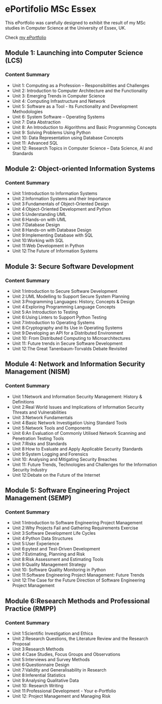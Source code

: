 # ePortifolio MSc Essex

This ePortfolio was carefully designed to exhibit the result of my MSc studies in Computer Science at the University of Essex, UK.  
 
Check [my ePortfolio](https://alicevillar.github.io/eportifolio-msc-essex/)


## Module 1: Launching into Computer Science (LCS)
### Content Summary
* Unit 1: Computing as a Profession – Responsibilities and Challenges
* Unit 2: Introduction to Computer Architecture and the Functionality
* Unit 3: Emerging Trends in Computer Science
* Unit 4: Computing Infrastructure and Network
* Unit 5: Software as a Tool - Its Functionality and Development Methodologies
* Unit 6: System Software – Operating Systems
* Unit 7: Data Abstraction
* Unit 8: An Introduction to Algorithms and Basic Programming Concepts
* Unit 9: Solving Problems Using Python
* Unit 10: Data Representation using Database Concepts
* Unit 11: Advanced SQL
* Unit 12: Research Topics in Computer Science – Data Science, AI and Standards 

## Module 2: Object-oriented Information Systems
### Content Summary
* Unit 1:Introduction to Information Systems
* Unit 2:Information Systems and their Importance
* Unit 3:Fundamentals of Object-Oriented Design
* Unit 4:Object-Oriented Development and Python
* Unit 5:Understanding UML
* Unit 6:Hands-on with UML
* Unit 7:Database Design
* Unit 8:Hands-on with Database Design
* Unit 9:Implementing Database with SQL
* Unit 10:Working with SQL
* Unit 11:Web Development in Python
* Unit 12:The Future of Information Systems

## Module 3: Secure Software Development
### Content Summary
* Unit 1:Introduction to Secure Software Development
* Unit 2:UML Modelling to Support Secure System Planning
* Unit 3:Programming Languages: History, Concepts & Design
* Unit 4:Exploring Programming Language Concepts
* Unit 5:An Introduction to Testing
* Unit 6:Using Linters to Support Python Testing
* Unit 7:Introduction to Operating Systems
* Unit 8:Cryptography and Its Use in Operating Systems
* Unit 9:Developing an API for a Distributed Environment
* Unit 10: From Distributed Computing to Microarchitectures
* Unit 11: Future trends in Secure Software Development
* Unit 12:The Great Tanenbaum-Torvalds Debate Revisited


## Module 4: Network and Information Security Management (NISM)
### Content Summary
* Unit 1:Network and Information Security Management: History & Definitions
* Unit 2:Real World Issues and Implications of Information Security Threats and Vulnerabilities
* Unit 3:Network Fundamentals
* Unit 4:Basic Network Investigation Using Standard Tools
* Unit 5:Network Tools and Components
* Unit 6:An Evaluation of Commonly Utilised Network Scanning and Penetration Testing Tools
* Unit 7:Risks and Standards
* Unit 8:How to Evaluate and Apply Applicable Security Standards
* Unit 9:System Logging and Forensics
* Unit 10: Analysing and Mitigating Security Breaches
* Unit 11: Future Trends, Technologies and Challenges for the Information Security Industry
* Unit 12:Debate on the Future of the Internet


## Module 5: Software Engineering Project Management (SEMP)
### Content Summary
* Unit 1:Introduction to Software Engineering Project Management
* Unit 2:Why Projects Fail and Gathering Requirements Exercise 
* Unit 3:Software Development Life Cycles
* Unit 4:Python Data Structures
* Unit 5:User Experience
* Unit 6:pytest and Test-Driven Development
* Unit 7:Estimating, Planning and Risk
* Unit 8:Risk Assessment and Estimating Tools 
* Unit 9:Quality Management Strategy
* Unit 10: Software Quality Monitoring in Python
* Unit 11:Software Engineering Project Management: Future Trends 
* Unit 12:The Case for the Future Direction of Software Engineering Project Management


## Module 6:Research Methods and Professional Practice (RMPP)
### Content Summary
* Unit 1:Scientific Investigation and Ethics 
* Unit 2:Research Questions, the Literature Review and the Research Proposal
* Unit 3:Research Methods
* Unit 4:Case Studies, Focus Groups and Observations
* Unit 5:Interviews and Survey Methods
* Unit 6:Questionnaire Design
* Unit 7:Validity and Generalisability in Research
* Unit 8:Inferential Statistics 
* Unit 9:Analysing Qualitative Data
* Unit 10: Research Writing
* Unit 11:Professional Development - Your e-Portfolio
* Unit 12: Project Management and Managing Risk
